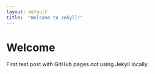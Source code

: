 ```yaml
---
layout: default
title:  "Welcome to Jekyll!"
---
```


# Welcome

First test post with GitHub pages *not* using Jekyll locally.